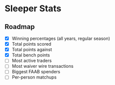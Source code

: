 # Sleeper Stats

## Roadmap

- [x] Winning percentages (all years, regular season)
- [x] Total points scored
- [x] Total points against
- [x] Total bench points
- [ ] Most active traders
- [ ] Most waiver wire transactions
- [ ] Biggest FAAB spenders
- [ ] Per-person matchups
